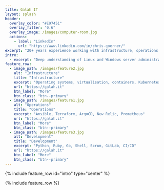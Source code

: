 ```yaml
---
title: Galah IT
layout: splash
header:
  overlay_color: "#E97451"
  overlay_filter: "0.6"
  overlay_image: /images/computer-room.jpg
  actions:
    - label: "LinkedIn"
      url: "https://www.linkedin.com/in/chris-goerner/"
excerpt: "20+ years experience working with infrastructure, operations and development teams."
intro: 
  - excerpt: "Deep understanding of Linux and Windows server administration, virtualisation, infrastructure as code, DevOps, cloud and automation platforms. Specific experience with Linux, Ansible, CI/CD, Kubernetes and GitOps."
feature_row:
  - image_path: /images/feature2.jpg
    alt: "Infrastructure"
    title: "Infrastructure"
    excerpt: "Operating systems, virtualisation, containers, Kubernetes, cloud platforms"
    url: "https://galah.it"
    btn_label: "More"
    btn_class: "btn--primary"
  - image_path: /images/feature1.jpg
    alt: "Operations"
    title: "Operations"
    excerpt: "Ansible, Terraform, ArgoCD, New Relic, Prometheus"
    url: "https://galah.it"
    btn_label: "More"
    btn_class: "btn--primary"
  - image_path: /images/feature3.jpg
    alt: "Development"
    title: "Development"
    excerpt: "Python, Ruby, Go, Shell, Scrum, GitLab, CI/CD"
    url: "https://galah.it"
    btn_label: "More"
    btn_class: "btn--primary"
---
```


{% include feature_row id="intro" type="center" %}

{% include feature_row %}